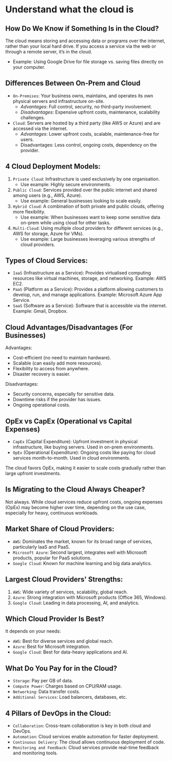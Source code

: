 # Understand what the cloud is

## How Do We Know if Something Is in the Cloud?
The cloud means storing and accessing data or programs over the internet, rather than your local hard drive. If you access a service via the web or through a remote server, it’s in the cloud.
* Example: Using Google Drive for file storage vs. saving files directly on your computer.

## Differences Between On-Prem and Cloud
* `On-Premises`: Your business owns, maintains, and operates its own physical servers and infrastructure on-site.
  * *Advantages*: Full control, security, no third-party involvement.
  * *Disadvantages*: Expensive upfront costs, maintenance, scalability challenges.
* `Cloud`: Servers are hosted by a third party (like AWS or Azure) and are accessed via the internet.
  * *Advantages*: Lower upfront costs, scalable, maintenance-free for users.
  * Disadvantages: Less control, ongoing costs, dependency on the provider.
  
## 4 Cloud Deployment Models:
1. `Private Cloud`: Infrastructure is used exclusively by one organisation.
   * Use example: Highly secure environments.
2. `Public Cloud`: Services provided over the public internet and shared among users (e.g., AWS, Azure).
   * Use example: General businesses looking to scale easily.
3. `Hybrid Cloud`: A combination of both private and public clouds, offering more flexibility.
   * Use example: When businesses want to keep some sensitive data on-prem while using cloud for other tasks.
4. `Multi-Cloud`: Using multiple cloud providers for different services (e.g., AWS for storage, Azure for VMs).
   * Use example: Large businesses leveraging various strengths of cloud providers.

## Types of Cloud Services:
* `IaaS` (Infrastructure as a Service): Provides virtualised computing resources like virtual machines, storage, and networking. Example: AWS EC2.
* `PaaS` (Platform as a Service): Provides a platform allowing customers to develop, run, and manage applications. Example: Microsoft Azure App Service.
* `SaaS` (Software as a Service): Software that is accessible via the internet. Example: Gmail, Dropbox.
  
## Cloud Advantages/Disadvantages (For Businesses)
Advantages:
* Cost-efficient (no need to maintain hardware).
* Scalable (can easily add more resources).
* Flexibility to access from anywhere.
* Disaster recovery is easier.

Disadvantages:
* Security concerns, especially for sensitive data.
* Downtime risks if the provider has issues.
* Ongoing operational costs.

## OpEx vs CapEx (Operational vs Capital Expenses)
  * `CapEx` (Capital Expenditure): Upfront investment in physical infrastructure, like buying servers. Used in on-prem environments.
  * `OpEx` (Operational Expenditure): Ongoing costs like paying for cloud services month-to-month. Used in cloud environments.

The cloud favors OpEx, making it easier to scale costs gradually rather than large upfront investments.

## Is Migrating to the Cloud Always Cheaper?
Not always. While cloud services reduce upfront costs, ongoing expenses (OpEx) may become higher over time, depending on the use case, especially for heavy, continuous workloads.

## Market Share of Cloud Providers:
* `AWS`: Dominates the market, known for its broad range of services, particularly IaaS and PaaS.
* `Microsoft Azure`: Second largest, integrates well with Microsoft products, popular for PaaS solutions.
* `Google Cloud`: Known for machine learning and big data analytics.

## Largest Cloud Providers' Strengths:
1. `AWS`: Wide variety of services, scalability, global reach.
2. `Azure`: Strong integration with Microsoft products (Office 365, Windows).
3. `Google Cloud`: Leading in data processing, AI, and analytics.

## Which Cloud Provider Is Best?
It depends on your needs:
* `AWS`: Best for diverse services and global reach.
* `Azure`: Best for Microsoft integration.
* `Google Cloud`: Best for data-heavy applications and AI.
  
## What Do You Pay for in the Cloud?
* `Storage`: Pay per GB of data.
* `Compute Power`: Charges based on CPU/RAM usage.
* `Networking`: Data transfer costs.
* `Additional Services`: Load balancers, databases, etc.

## 4 Pillars of DevOps in the Cloud:
* `Collaboration`: Cross-team collaboration is key in both cloud and DevOps.
* `Automation`: Cloud services enable automation for faster deployment.
* `Continuous Delivery`: The cloud allows continuous deployment of code.
* `Monitoring and Feedback`: Cloud services provide real-time feedback and monitoring tools.




